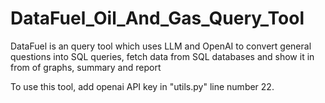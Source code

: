 # DataFuel_Oil_And_Gas_Query_Tool
DataFuel is an query tool which uses LLM and OpenAI to convert general questions into SQL queries, fetch data from SQL databases and show it in from of graphs, summary and report

To use this tool, add openai API key in "utils.py" line number 22.
